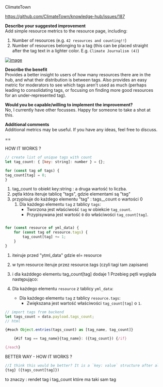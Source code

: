 ClimateTown

https://github.com/ClimateTown/knowledge-hub/issues/187

**Describe your suggested improvement**  
Add simple resource metrics to the resource page, including:

1.  Number of resources (e.g. `42 resources and counting!!`)
2.  Number of resources belonging to a tag (this can be placed straight after the tag text in a lighter color. E.g. `Climate Journalism (4)`)

[![image](https://user-images.githubusercontent.com/36369090/238191439-be5f83e4-577d-451c-bb0a-3dce51f40607.png)](https://user-images.githubusercontent.com/36369090/238191439-be5f83e4-577d-451c-bb0a-3dce51f40607.png)

**Describe the benefit**  
Provides a better insight to users of how many resources there are in the hub, and what their distribution is between tags. Also provides an easy metric for moderators to see which tags aren't used as much (perhaps leading to consolidating tags, or focusing on finding more good resources for an under-represented tag).

**Would you be capable/willing to implement the improvement?**  
No, I currently have other focusses. Happy for someone to take a shot at this.

**Additional comments**  
Additional metrics may be useful. If you have any ideas, feel free to discuss.

==

HOW IT WORKS ?
```js
// create list of unique tags with count
let tag_count: { [key: string]: number } = {};

for (const tag of tags) {
tag_count[tag] = 0;
}
```
1. tag_count to obiekt key:string : a druga wartość to liczba.
2. pętla która iteruje tablicę "tags", gdzie elementami są "tag"
4. przypisuje do każdego elementu "tag" : tags__count o wartości 0
	1.  Dla każdego elementu `tag` z tablicy `tags`:
	    -   Tworzona jest właściwość `tag` w obiekcie `tag_count`.
	    -   Przypisywana jest wartość `0` do właściwości `tag_count[tag]`.
```js

for (const resource of yml_data) {
	for (const tag of resource.tags) {
		tag_count[tag] += 1;
	}
}
```
1. iteiruje przed "ytml_data" gdzie el= resource
2. w tym resource iteruje przez resource.tags (czyli tagi tam zapisane)
3. i dla każddego elementu tag_count[tag] dodaje 1
Przebieg pętli wygląda następująco:

1.  Dla każdego elementu `resource` z tablicy `yml_data`:
    -   Dla każdego elementu `tag` z tablicy `resource.tags`:
        -   Zwiększana jest wartość właściwości `tag_count[tag]` o `1`.



```js
// import tags from backend
let tags_count = data.payload.tags_count;
// html

{#each Object.entries(tags_count) as [tag_name, tag_count]}

	{#if tag == tag_name}{tag_name}: ({tag_count}) {/if}

{/each}


```

BETTER WAY - HOW IT WORKS ?

```js
//I think this would be better? It is a `key: value` structure after all
{tag} ({tags_count[tag]})
```
to znaczy : rendet tag i tag_count które ma taki sam tag